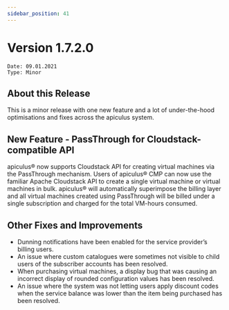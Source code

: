 ```yaml
---
sidebar_position: 41
---
```

# Version 1.7.2.0
```
Date: 09.01.2021
Type: Minor
```

## About this Release

This is a minor release with one new feature and a lot of under-the-hood optimisations and fixes across the apiculus system.

## New Feature - PassThrough for Cloudstack-compatible API

apiculus® now supports Cloudstack API for creating virtual machines via the PassThrough mechanism. Users of apiculus® CMP can now use the familiar Apache Cloudstack API to create a single virtual machine or virtual machines in bulk. apiculus® will automatically superimpose the billing layer and all virtual machines created using PassThrough will be billed under a single subscription and charged for the total VM-hours consumed.

## Other Fixes and Improvements

- Dunning notifications have been enabled for the service provider’s billing users.
- An issue where custom catalogues were sometimes not visible to child users of the subscriber accounts has been resolved.
- When purchasing virtual machines, a display bug that was causing an incorrect display of rounded configuration values has been resolved.
- An issue where the system was not letting users apply discount codes when the service balance was lower than the item being purchased has been resolved.



